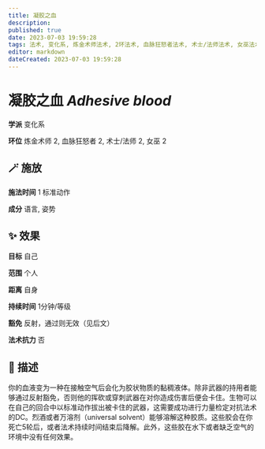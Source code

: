 ```yaml
---
title: 凝胶之血
description: 
published: true
date: 2023-07-03 19:59:28
tags: 法术, 变化系, 炼金术师法术, 2环法术, 血脉狂怒者法术, 术士/法师法术, 女巫法术
editor: markdown
dateCreated: 2023-07-03 19:59:28
---
```


# **凝胶之血** *Adhesive blood*

**学派** 变化系 

**环位** 炼金术师 2, 血脉狂怒者 2, 术士/法师 2, 女巫 2

## 🪄 施放

**施法时间** 1 标准动作

**成分** 语言, 姿势

## ✨ 效果 

**目标** 自己 

**范围** 个人

**距离** 自身  

**持续时间** 1分钟/等级 

**豁免** 反射，通过则无效（见后文）

**法术抗力** 否

## 📖 描述

你的血液变为一种在接触空气后会化为胶状物质的黏稠液体。除非武器的持用者能够通过反射豁免，否则他的挥砍或穿刺武器在对你造成伤害后便会卡住。生物可以在自己的回合中以标准动作拔出被卡住的武器，这需要成功进行力量检定对抗法术的DC。烈酒或者万溶剂（universal solvent）能够溶解这种胶质。这些胶会在你死亡5轮后，或者法术持续时间结束后降解。此外，这些胶在水下或者缺乏空气的环境中没有任何效果。
    